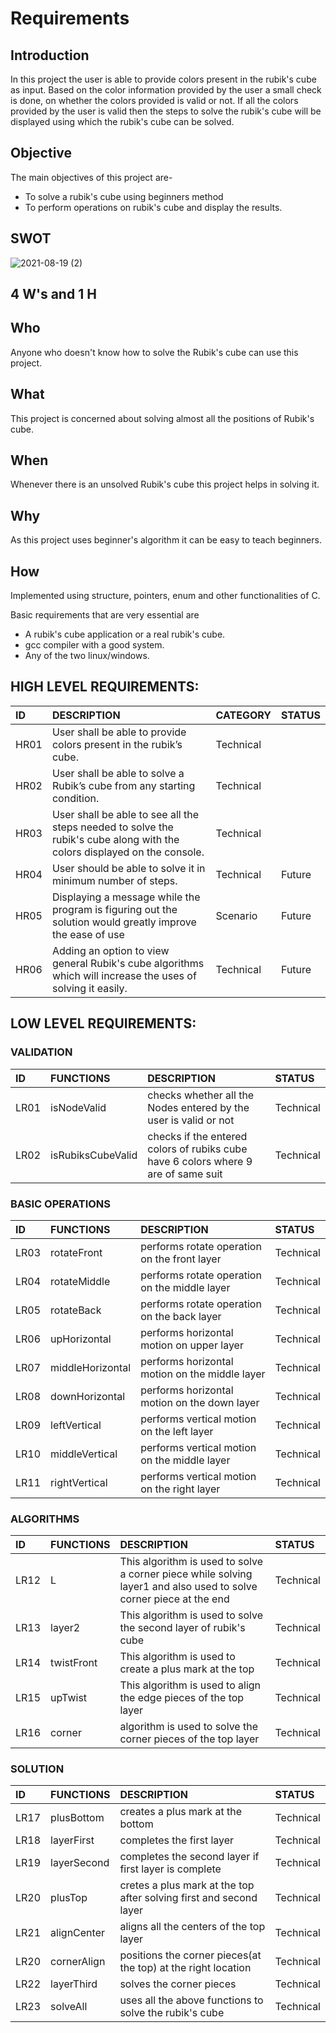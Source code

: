 # Requirements 

## Introduction 
In this project the user is able to provide colors present in the rubik's cube as input. Based on the color information provided by the user a small check is done, on whether the colors provided is valid or not. If all the colors provided by the user is valid then the steps to solve the rubik's cube will be displayed using which the rubik's cube can be solved.

## Objective 
The main objectives of this project are- 
* To solve a rubik's cube using beginners method
* To perform operations on rubik's cube and display the results.

## SWOT 
![2021-08-19 (2)](https://user-images.githubusercontent.com/65846052/130095711-5f66cbb5-fbac-4e19-b168-2e4c27f6c73f.png)

## 4 W's and 1 H
## Who
Anyone who doesn't know how to solve the Rubik's cube can use this project.
## What
This project is concerned about solving almost all the positions of Rubik's cube.
## When 
Whenever there is an unsolved Rubik's cube this project helps in solving it.
## Why
As this project uses beginner's algorithm it can be easy to teach beginners.
## How
Implemented using structure, pointers, enum and other functionalities of C.

Basic requirements that are very essential are
* A rubik's cube application or a real rubik's cube.
* gcc compiler with a good system.
* Any of the two linux/windows.

## HIGH LEVEL REQUIREMENTS:

|ID|DESCRIPTION|CATEGORY|STATUS|
|:-----|:--------------------------------|:----------------|:----------|
|HR01|User shall be able to provide colors present in the rubik’s cube.|Technical|                       |
|HR02|User shall be able to solve a Rubik’s cube from any starting condition.|Technical|                  |
|HR03|User shall be able to see all the steps needed to solve the rubik's cube along with the colors displayed on the console.|Technical|            |
|HR04|User should be able to solve it in minimum number of steps.|Technical|Future|
|HR05|Displaying a message while the program is figuring out the solution would greatly improve the ease of use|Scenario|Future|
|HR06|Adding an option to view general Rubik's cube algorithms which will increase the uses of solving it easily.|Technical|Future|

## LOW LEVEL REQUIREMENTS:

### VALIDATION
|ID|FUNCTIONS|DESCRIPTION|STATUS|
|:-------|:-------|:-------|:-------|
|LR01|isNodeValid|checks whether all the Nodes entered by the user is valid or not|Technical|
|LR02|isRubiksCubeValid|checks if the entered colors of rubiks cube have 6 colors where 9 are of same suit|Technical|

### BASIC OPERATIONS
|ID|FUNCTIONS|DESCRIPTION|STATUS|
|:-------|:-------|:-------|:-------|
|LR03|rotateFront|performs rotate operation on the front layer|Technical|
|LR04|rotateMiddle|performs rotate operation on the middle layer|Technical|
|LR05|rotateBack|performs rotate operation on the back layer|Technical|
|LR06|upHorizontal|performs horizontal motion on upper layer|Technical|
|LR07|middleHorizontal|performs horizontal motion on the middle layer|Technical|
|LR08|downHorizontal|performs horizontal motion on the down layer|Technical|
|LR09|leftVertical|performs vertical motion on the left layer|Technical|
|LR10|middleVertical|performs vertical motion on the middle layer|Technical|
|LR11|rightVertical|performs vertical motion on the right layer|Technical|

### ALGORITHMS
|ID|FUNCTIONS|DESCRIPTION|STATUS|
|:-------|:-------|:-------|:-------|
|LR12|L|This algorithm is used to solve a corner piece while solving layer1 and also used to solve corner piece at the end|Technical|
|LR13|layer2|This algorithm is used to solve the second layer of rubik's cube |Technical|
|LR14|twistFront|This algorithm is used to create a plus mark at the top|Technical|
|LR15|upTwist|This algorithm is used to align the edge pieces of the top layer|Technical|
|LR16|corner|algorithm is used to solve the corner pieces of the top layer|Technical|

### SOLUTION
|ID|FUNCTIONS|DESCRIPTION|STATUS|
|:-------|:-------|:-------|:-------|
|LR17|plusBottom|creates a plus mark at the bottom|Technical|
|LR18|layerFirst|completes the first layer|Technical|
|LR19|layerSecond|completes the second layer if first layer is complete|Technical|
|LR20|plusTop|cretes a plus mark at the top after solving first and second layer|Technical|
|LR21|alignCenter|aligns all the centers of the top layer|Technical|
|LR20|cornerAlign|positions the corner pieces(at the top) at the right location|Technical|
|LR22|layerThird|solves the corner pieces|Technical|
|LR23|solveAll|uses all the above functions to solve the rubik's cube|Technical|

